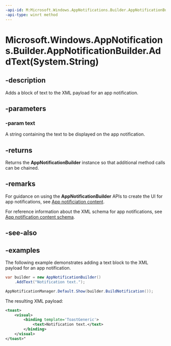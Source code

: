 ```yaml
---
-api-id: M:Microsoft.Windows.AppNotifications.Builder.AppNotificationBuilder.AddText(System.String)
-api-type: winrt method
---
```


# Microsoft.Windows.AppNotifications.Builder.AppNotificationBuilder.AddText(System.String)

<!--
public Microsoft.Windows.AppNotifications.Builder.AppNotificationBuilder AddText (string text);
-->


## -description

Adds a block of text to the XML payload for an app notification.

## -parameters

### -param text

A string containing the text to be displayed on the app notification.

## -returns

Returns the **AppNotificationBuilder** instance so that additional method calls can be chained.

## -remarks

For guidance on using the **AppNotificationBuilder** APIs to create the UI for app notifications, see [App notificiation content](/windows/apps/design/shell/tiles-and-notifications/adaptive-interactive-toasts).

For reference information about the XML schema for app notifications, see [App notification content schema](/windows/apps/design/shell/tiles-and-notifications/toast-schema).

## -see-also

## -examples

The following example demonstrates adding a text block to the XML payload for an app notification. 

```csharp
var builder = new AppNotificationBuilder()
    .AddText("Notification text.");

AppNotificationManager.Default.Show(builder.BuildNotification());
```

The resulting XML payload:

```xml
<toast>
    <visual>
        <binding template='ToastGeneric'>
            <text>Notification text.</text>
        </binding>
    </visual>
</toast>"
```


